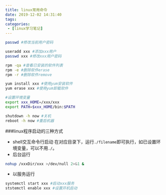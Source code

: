 ```yaml
---
title: linux常用命令
date: 2019-12-02 14:31:40
tags:
categories:
 - [linux学习笔记]
---
```


```bash
passwd #修改当前用户密码

useradd xxx #添加xxx用户
passwd xxx #修改xxx用户密码

rpm -qa #查看已安装的软件列表
rpm -e #删除软件erase
rpm -r #删除软件remove

yum install xxx #使用yum安装软件
yum erase xxx #使用yum卸载软件

#设置环境变量
export xxx_HOME=/xxx/xxx 
export PATH=$xxx_HOME/bin:$PATH

shutdown -h now #关机
reboot -h now #重启机器
```

###linux程序启动的三种方式
- shell交互命令行启动
在对应目录下，运行```./filename```即可执行，如已设置环境变量，可以不用```./```。
- 后台运行
```bash
nohup /xxxDir/xxx >/dev/null 2>&1 &
```
- 以服务运行
```bash
systemctl start xxx #启动xxx服务
ststemctl enable xxx #设置开机启动
